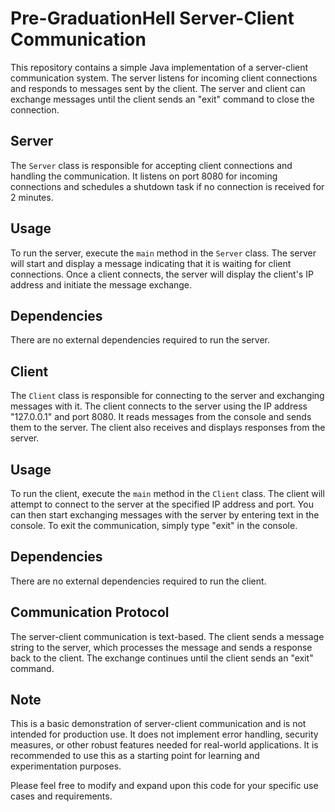 # Pre-GraduationHell Server-Client Communication

This repository contains a simple Java implementation of a server-client communication system. The server listens for incoming client connections and responds to messages sent by the client. The server and client can exchange messages until the client sends an "exit" command to close the connection.

## Server
The `Server` class is responsible for accepting client connections and handling the communication. It listens on port 8080 for incoming connections and schedules a shutdown task if no connection is received for 2 minutes.

## Usage
To run the server, execute the `main` method in the `Server` class. The server will start and display a message indicating that it is waiting for client connections. Once a client connects, the server will display the client's IP address and initiate the message exchange.

## Dependencies
There are no external dependencies required to run the server.

## Client
The `Client` class is responsible for connecting to the server and exchanging messages with it. The client connects to the server using the IP address "127.0.0.1" and port 8080. It reads messages from the console and sends them to the server. The client also receives and displays responses from the server.

## Usage
To run the client, execute the `main` method in the `Client` class. The client will attempt to connect to the server at the specified IP address and port. You can then start exchanging messages with the server by entering text in the console. To exit the communication, simply type "exit" in the console.

## Dependencies
There are no external dependencies required to run the client.

## Communication Protocol
The server-client communication is text-based. The client sends a message string to the server, which processes the message and sends a response back to the client. The exchange continues until the client sends an "exit" command.

## Note
This is a basic demonstration of server-client communication and is not intended for production use. It does not implement error handling, security measures, or other robust features needed for real-world applications. It is recommended to use this as a starting point for learning and experimentation purposes.

Please feel free to modify and expand upon this code for your specific use cases and requirements.

